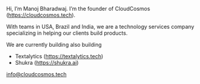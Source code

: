 Hi, I’m Manoj Bharadwaj. I’m the founder of CloudCosmos (https://cloudcosmos.tech).

With teams in USA, Brazil and India, we are a technology services company specializing in helping our clients build products.

We are currently building also building
* Textalytics (https://textalytics.tech) 
* Shukra (https://shukra.ai)

info@cloudcosmos.tech
